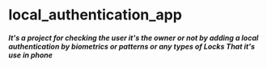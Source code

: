 # local_authentication_app

##### It's a project for checking the user it's the owner or not by adding a local authentication by biometrics or patterns or any types of Locks That it's use in phone
